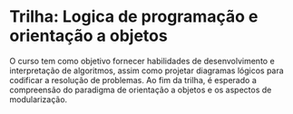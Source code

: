 # Trilha: Logica de programação e orientação a objetos
O curso tem como objetivo fornecer habilidades de desenvolvimento e interpretação de algoritmos, assim como projetar diagramas lógicos
para codificar a resolução de problemas. Ao fim da trilha, é esperado a compreensão do paradigma de orientação a objetos e os aspectos de modularização.
